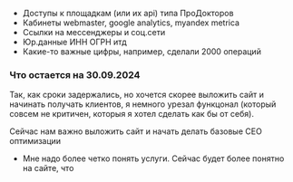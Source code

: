 - Доступы к площадкам (или их api) типа ПроДокторов
- Кабинеты webmaster, google analytics, myandex metrica
- Ссылки на мессенджеры и соц.сети
- Юр.данные ИНН ОГРН итд
- Какие-то важные цифры, например, сделали 2000 операций


### Что остается на 30.09.2024
Так, как сроки задержались, но хочется скорее выложить сайт и начинать получать клиентов, я немного урезал функцонал (который совсем не критичен, которыя я хотел сделать как бы от себя).

Сейчас нам важно выложить сайт и начать делать базовые СЕО оптимизации

- Мне надо более четко понять услуги. Сейчас будет более понятно на сайте, что  